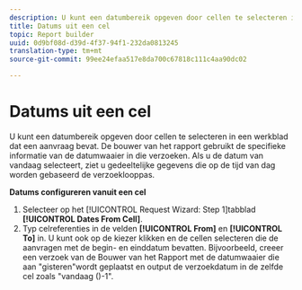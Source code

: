 ```yaml
---
description: U kunt een datumbereik opgeven door cellen te selecteren in een werkblad dat een aanvraag bevat. De bouwer van het rapport gebruikt de specifieke informatie van de datumwaaier in die verzoeken. Als u de datum van vandaag selecteert, ziet u gedeeltelijke gegevens die op de tijd van dag worden gebaseerd de verzoeklooppas.
title: Datums uit een cel
topic: Report builder
uuid: 0d9bf08d-d39d-4f37-94f1-232da0813245
translation-type: tm+mt
source-git-commit: 99ee24efaa517e8da700c67818c111c4aa90dc02

---
```



# Datums uit een cel

U kunt een datumbereik opgeven door cellen te selecteren in een werkblad dat een aanvraag bevat. De bouwer van het rapport gebruikt de specifieke informatie van de datumwaaier in die verzoeken. Als u de datum van vandaag selecteert, ziet u gedeeltelijke gegevens die op de tijd van dag worden gebaseerd de verzoeklooppas.

**Datums configureren vanuit een cel**

1. Selecteer op het [!UICONTROL Request Wizard: Step 1]tabblad **[!UICONTROL Dates From Cell]**.
1. Typ celreferenties in de velden **[!UICONTROL From]** en **[!UICONTROL To]** in. U kunt ook op de kiezer klikken en de cellen selecteren die de aanvragen met de begin- en einddatum bevatten.
Bijvoorbeeld, creeer een verzoek van de Bouwer van het Rapport met de datumwaaier die aan &quot;gisteren&quot;wordt geplaatst en output de verzoekdatum in de zelfde cel zoals &quot;vandaag ()-1&quot;.
